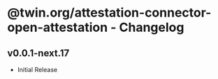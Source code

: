 # @twin.org/attestation-connector-open-attestation - Changelog

## v0.0.1-next.17

- Initial Release
